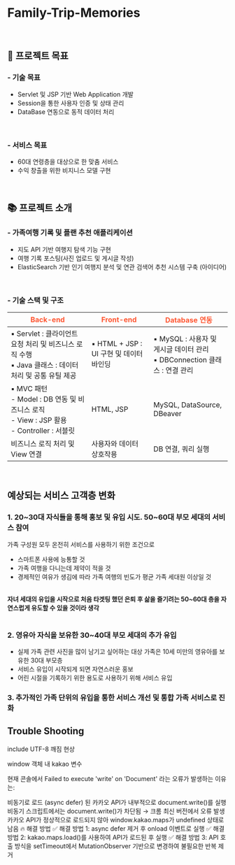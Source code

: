 # Family-Trip-Memories

<br>

## 🚀 프로젝트 목표


### - 기술 목표
- Servlet 및 JSP 기반 Web Application 개발
- Session을 통한 사용자 인증 및 상태 관리
- DataBase 연동으로 동적 데이터 처리

<br>

### - 서비스 목표
- 60대 연령층을 대상으로 한 맞춤 서비스
- 수익 창출을 위한 비지니스 모델 구현

<br>

## 📚 프로젝트 소개


### - 가족여행 기록 및 플랜 추천 애플리케이션

- 지도 API 기반 여행지 탐색 기능 구현
- 여행 기록 포스팅(사진 업로드 및 게시글 작성)
- ElasticSearch 기반 인기 여행지 분석 및 연관 검색어 추천 시스템 구축 (아이디어)

<br>

### - 기술 스택 및 구조
| <span style="color:#FF5733">Back-end</span>                                                                                                   | <span style="color:#FF5733">Front-end</span>                        | <span style="color:#FF5733">Database 연동</span>                                                         |
|------------------------------------------------------------------------------------------------------------|----------------------------------|----------------------------------------------------------------------|
| ▪ Servlet : 클라이언트 요청 처리 및 비즈니스 로직 수행 <br>  ▪ Java 클래스 : 데이터 처리 및 공통 유틸 제공  | ▪ HTML + JSP : UI 구현 및 데이터 바인딩 | ▪ MySQL : 사용자 및 게시글 데이터 관리 <br> ▪ DBConnection 클래스 : 연결 관리 |
| ▪ MVC 패턴 <br> - Model : DB 연동 및 비즈니스 로직 <br> - View : JSP 활용 <br> - Controller : 서블릿 | HTML, JSP                      | MySQL, DataSource, DBeaver                                                    |
| 비즈니스 로직 처리 및 View 연결                                      | 사용자와 데이터 상호작용            | DB 연결, 쿼리 실행                                                   |



<br>

## 예상되는 서비스 고객층 변화

### 1. 20~30대 자식들을 통해 홍보 및 유입 시도. 50~60대 부모 세대의 서비스 참여


가족 구성원 모두 온전히 서비스를 사용하기 위한 조건으로

* 스마트폰 사용에 능통할 것
* 가족 여행을 다니는데 제약이 적을 것
* 경제적인 여유가 생김에 따라 가족 여행의 빈도가 평균 가족 세대원 이상일 것<br><br>

**자녀 세대의 유입을 시작으로 처음 타겟팅 했던 은퇴 후 삶을 즐기려는 50~60대 층을 자연스럽게 유도할 수 있을 것이라 생각**<br><br>


### 2. 영유아 자식을 보유한 30~40대 부모 세대의 추가 유입


* 실제 가족 관련 사진을 많이 남기고 싶어하는 대상 가족은 10세 미만의 영유아를 보유한 30대 부모층
* 서비스 유입이 시작되게 되면 자연스러운 홍보 
* 어린 시절을 기록하기 위한 용도로 사용하기 위해 서비스 유입


### 3. 추가적인 가족 단위의 유입을 통한 서비스 개선 및 통합 가족 서비스로 진화





## Trouble Shooting
include UTF-8 깨짐 현상

window 객체 내 kakao 변수

현재 콘솔에서 Failed to execute 'write' on 'Document' 라는 오류가 발생하는 이유는:

비동기로 로드 (async defer) 된 카카오 API가 내부적으로 document.write()를 실행
비동기 스크립트에서는 document.write()가 차단됨 → 크롬 최신 버전에서 오류 발생
카카오 API가 정상적으로 로드되지 않아 window.kakao.maps가 undefined 상태로 남음
🔥 해결 방법
✅ 해결 방법 1: async defer 제거 후 onload 이벤트로 실행
✅ 해결 방법 2: kakao.maps.load()를 사용하여 API가 로드된 후 실행
✅ 해결 방법 3: API 호출 방식을 setTimeout에서 MutationObserver 기반으로 변경하여 불필요한 반복 제거

